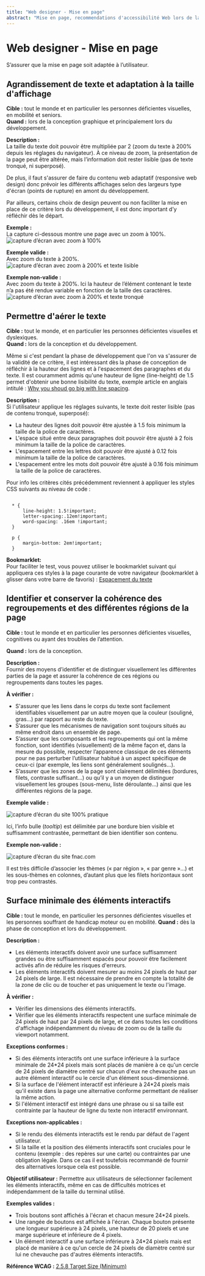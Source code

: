 ```yaml
---
title: "Web designer - Mise en page"
abstract: "Mise en page, recommendations d'accessibilité Web lors de la conception"
---
```


# Web designer - Mise en page

<p class="lead">S’assurer que la mise en page soit adaptée à l’utilisateur.</p>


## Agrandissement de texte et adaptation à la taille d'affichage

**Cible&nbsp;:** tout le monde et en particulier les personnes déficientes visuelles, en mobilité et seniors.  
**Quand&nbsp;:** lors de la conception graphique et principalement lors du développement.

**Description&nbsp;:**  
La taille du texte doit pouvoir être multipliée par 2 (zoom du texte à 200% depuis les réglages du navigateur). À ce niveau de zoom, la présentation de la page peut être altérée, mais l’information doit rester lisible (pas de texte tronqué, ni superposé).

De plus, il faut s'assurer de faire du contenu web adaptatif (responsive web design) donc prévoir les différents affichages selon des largeurs type d'écran (points de rupture) en amont du développement. 

Par ailleurs, certains choix de design peuvent ou non faciliter la mise en place de ce critère lors du développement, il est donc important d’y réfléchir dès le départ.

    
**Exemple&nbsp;:**    
La capture ci-dessous montre une page avec un zoom à 100%.  
![capture d’écran avec zoom à 100%](../../images/zoom.png)    
  
**Exemple valide&nbsp;:**  
Avec zoom du texte à 200%.  
![capture d’écran avec zoom à 200% et texte lisible](../../images/zoom-ok.png)    
  
**Exemple non-valide&nbsp;:**  
Avec zoom du texte à 200%. Ici la hauteur de l’élément contenant le texte n’a pas été rendue variable en fonction de la taille des caractères.  
![capture d’écran avec zoom à 200% et texte tronqué](../../images/zoom-ko.png)  



## Permettre d'aérer le texte

**Cible&nbsp;:** tout le monde, et en particulier les personnes déficientes visuelles et dyslexiques.  
**Quand&nbsp;:** lors de la conception et du développement.

Même si c'est pendant la phase de développement que l'on va s'assurer de la validité de ce critère, il est intéressant dès la phase de conception de réfléchir à la hauteur des lignes et à l'espacement des paragraphes et du texte. Il est couramment admis qu'une hauteur de ligne (<span lang="en">line-height</span>) de 1.5 permet d'obtenir une bonne lisibilité du texte, exemple article en anglais intitulé : <a href="https://www.invisionapp.com/blog/line-spacing/" lang="en">Why you shoud go big with line spacing</a>.

**Description&nbsp;:**  
Si l'utilisateur applique les réglages suivants, le texte doit rester lisible (pas de contenu tronqué, superposé):

- La hauteur des lignes doit pouvoir être ajustée à 1.5 fois minimum la taille de la police de caractères.
- L'espace situé entre deux paragraphes doit pouvoir être ajusté à 2 fois minimum la taille de la police de caractères.
- L'espacement entre les lettres doit pouvoir être ajusté à 0.12 fois minimum la taille de la police de caractères.
- L'espacement entre les mots doit pouvoir être ajusté à 0.16 fois minimum la taille de la police de caractères.

Pour info les critères cités précédemment reviennent à appliquer les styles CSS suivants au niveau de code : 
<pre><code class="css">
  * {
      line-height: 1.5!important;
      letter-spacing:.12em!important;
      word-spacing: .16em !important;
  }

  p {
      margin-bottom: 2em!important;
  }
</code></pre>

**Bookmarklet:**  
Pour faciliter le test, vous pouvez utiliser le bookmarklet suivant qui appliquera ces styles à la page courante de votre navigateur (bookmarklet à glisser dans votre barre de favoris) : <a href="javascript:s%20=%20document.createElement(%22style%22)%3Bs.setAttribute(%22type%22%2C%22text%2Fcss%22)%3Bt%3Ddocument.createTextNode(%22*%20%7Bline-height%3A%201.5!important%3B%20letter-spacing%3A.12em!important%3B%20word-spacing%3A%20.16em%20!important%3B%7D%20p%7Bmargin-bottom%3A%202em!important%3B%20%7D%22)%3Bs.appendChild(t)%3Bh%20%3D%20document.getElementsByTagName(%22head%22)%5B0%5D%3Bh.appendChild(s)%3Bvoid(0)%3B">Espacement du texte</a>



## Identifier et conserver la cohérence des regroupements et des différentes régions de la page

**Cible&nbsp;:** tout le monde et en particulier les personnes déficientes visuelles, cognitives ou ayant des troubles de l’attention.

**Quand&nbsp;:** lors de la conception.

**Description&nbsp;:**  
Fournir des moyens d’identifier et de distinguer visuellement les différentes parties de la page et assurer la cohérence de ces régions ou regroupements dans toutes les pages.

**À vérifier&nbsp;:** 

- S'assurer que les liens dans le corps du texte sont facilement identifiables visuellement par un autre moyen que la couleur (souligné, gras…) par rapport au reste du texte.
- S’assurer que les mécanismes de navigation sont toujours situés au même endroit dans un ensemble de page.
- S’assurer que les composants et les regroupements qui ont la même fonction, sont identifiés (visuellement) de la même façon et, dans la mesure du possible, respecter l’apparence classique de ces éléments pour ne pas perturber l’utilisateur habitué à un aspect spécifique de ceux-ci (par exemple, les liens sont généralement soulignés…).
- S’assurer que les zones de la page sont clairement délimitées (bordures, filets, contraste suffisant…) ou qu’il y a un moyen de distinguer visuellement les groupes (sous-menu, liste déroulante…) ainsi que les différentes régions de la page.

**Exemple valide&nbsp;:**  

![capture d’écran du site 100% pratique](../../images/groupement.jpg)  

Ici, l’info bulle (<i lang="en">tooltip</i>) est délimitée par une bordure bien visible et suffisamment contrastée, permettant de bien identifier son contenu.

**Exemple non-valide&nbsp;:**  

![capture d’écran du site fnac.com](../../images/groupement2.jpg)

Il est très difficile d’associer les thèmes («&nbsp;par région&nbsp;», «&nbsp;par genre&nbsp;»…) et les sous-thèmes en colonnes, d’autant plus que les filets horizontaux sont trop peu contrastés.




## Surface minimale des éléments interactifs

**Cible :** tout le monde, en particulier les personnes déficientes visuelles et les personnes souffrant de handicap moteur ou en mobilité. 
**Quand :** dès la phase de conception et lors du développement.

**Description :**  
- Les éléments interactifs doivent avoir une surface suffisamment grandes ou être suffisamment espacés pour pouvoir être facilement activés afin de réduire les risques d'erreurs.
- Les éléments interactifs doivent mesurer au moins 24 pixels de haut par 24 pixels de large. Il est nécessaire de prendre en compte la totalité de la zone de clic ou de toucher et pas uniquement le texte ou l'image.

**À vérifier :**
- Vérifier les dimensions des éléments interactifs.
- Vérifier que les éléments interactifs respectent une surface minimale de 24 pixels de haut par 24 pixels de large, et ce dans toutes les conditions d'affichage indépendamment du niveau de zoom ou de la taille du viewport notamment.

**Exceptions conformes :**
- Si des éléments interactifs ont une surface inférieure à la surface minimale de 24*24 pixels mais sont placés de manière à ce qu'un cercle de 24 pixels de diamètre centré sur chacun d'eux ne chevauche pas un autre élément interactif ou le cercle d'un élément sous-dimensionné.
- Si la surface de l'élément interactif est inférieure à 24*24 pixels mais qu'il existe dans la page une alternative conforme permettant de réaliser la même action.
- Si l'élément interactif est intégré dans une phrase ou si sa taille est contrainte par la hauteur de ligne du texte non interactif environnant.

**Exceptions non-applicables :**
- Si le rendu des éléments interactifs est le rendu par défaut de l'agent utilisateur.
- Si la taille et la position des éléments interactifs sont cruciales pour le contenu (exemple : des repères sur une carte) ou contraintes par une obligation légale. Dans ce cas il est toutefois recommandé de fournir des alternatives lorsque cela est possible.

**Objectif utilisateur :**
Permettre aux utilisateurs de sélectionner facilement les éléments interactifs, même en cas de difficultés motrices et indépendamment de la taille du terminal utilisé.

**Exemples valides :**
- Trois boutons sont affichés à l'écran et chacun mesure 24*24 pixels.
- Une rangée de boutons est affichée à l'écran. Chaque bouton présente une longueur supérieure à 24 pixels, une hauteur de 20 pixels et une marge supérieure et inférieure de 4 pixels.
- Un élément interactif a une surface inférieure à 24*24 pixels mais est placé de manière à ce qu'un cercle de 24 pixels de diamètre centré sur lui ne chevauche pas d'autres éléments interactifs.

**Référence WCAG :**
<a lang="en" href="https://www.w3.org/WAI/WCAG22/Understanding/target-size-minimum.html">2.5.8 Target Size (Minimum)</a>
